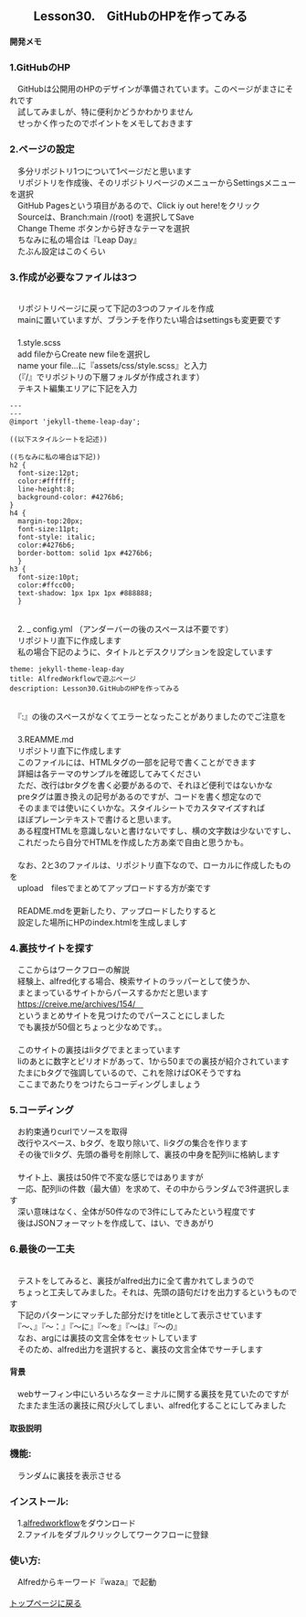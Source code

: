 ## 　　Lesson30.　GitHubのHPを作ってみる 
#### 開発メモ
### 1.GitHubのHP
　GitHubは公開用のHPのデザインが準備されています。このページがまさにそれです
<br>　試してみましが、特に便利かどうかわかりません
<br>　せっかく作ったのでポイントをメモしておきます
### 2.ページの設定
　多分リポジトリ1つについて1ページだと思います
<br>　リポジトリを作成後、そのリポジトリページのメニューからSettingsメニューを選択
<br>　GitHub Pagesという項目があるので、Click iy out here!をクリック
<br>　Sourceは、Branch:main /(root) を選択してSave
<br>　Change Theme ボタンから好きなテーマを選択
<br>　ちなみに私の場合は『Leap Day』
<br>　たぶん設定はこのくらい
### 3.作成が必要なファイルは3つ
<br>　リポジトリページに戻って下記の3つのファイルを作成
<br>　mainに置いていますが、ブランチを作りたい場合はsettingsも変更要です
<br>　
<br>　1.style.scss
<br>　add fileからCreate new fileを選択し
<br>　name your file...に『assets/css/style.scss』と入力
<br>　（『/』でリポジトリの下層フォルダが作成されます）
<br>　テキスト編集エリアに下記を入力
```
---
---
@import 'jekyll-theme-leap-day';

((以下スタイルシートを記述))

((ちなみに私の場合は下記))
h2 {
  font-size:12pt;   
  color:#ffffff;
  line-height:8;
  background-color: #4276b6;
}
h4 {
  margin-top:20px;
  font-size:11pt; 
  font-style: italic;
  color:#4276b6;
  border-bottom: solid 1px #4276b6;  
  }
h3 {
  font-size:10pt; 
  color:#ffcc00;
  text-shadow: 1px 1px 1px #888888;
  }

```
<br>　2. _ config.yml （アンダーバーの後のスペースは不要です）
<br>　リポジトリ直下に作成します
<br>　私の場合下記のように、タイトルとデスクリプションを設定しています
```
theme: jekyll-theme-leap-day
title: AlfredWorkflowで遊ぶページ
description: Lesson30.GitHubのHPを作ってみる 
```
<br>　『:』の後のスペースがなくてエラーとなったことがありましたのでご注意を
<br>　
<br>　3.REAMME.md
<br>　リポジトリ直下に作成します
<br>　このファイルには、HTMLタグの一部を記号で書くことができます
<br>　詳細は各テーマのサンプルを確認してみてください
<br>　ただ、改行はbrタグを書く必要があるので、それほど便利ではないかな
<br>　preタグは置き換えの記号があるのですが、コードを書く想定なので
<br>　そのままでは使いにくいかな。スタイルシートでカスタマイズすれば
<br>　ほぼプレーンテキストで書けると思います。
<br>　ある程度HTMLを意識しないと書けないですし、横の文字数は少ないですし、
<br>　これだったら自分でHTMLを作成した方あ楽で自由と思うかも。
<br>　
<br>　なお、2と3のファイルは、リポジトリ直下なので、ローカルに作成したものを
<br>　upload　filesでまとめてアップロードする方が楽です
<br>　
<br>　README.mdを更新したり、アップロードしたりすると
<br>　設定した場所にHPのindex.htmlを生成しましす
### 4.裏技サイトを探す
　ここからはワークフローの解説
<br>　経験上、alfred化する場合、検索サイトのラッパーとして使うか、
<br>　まとまっているサイトからパースするかだと思います
<br>　https://creive.me/archives/154/　
<br>　というまとめサイトを見つけたのでパースことにしました
<br>　でも裏技が50個とちょっと少なめです。。
<br>　
<br>　このサイトの裏技はliタグでまとまっています
<br>　liのあとに数字とピリオドがあって、1から50までの裏技が紹介されています
<br>　たまにbタグで強調しているので、これを除けばOKそうですね
<br>　ここまであたりをつけたらコーディングしましょう
### 5.コーディング
　お約束通りcurlでソースを取得
<br>　改行やスペース、bタグ、を取り除いて、liタグの集合を作ります
<br>　その後でliタグ、先頭の番号を削除して、裏技の中身を配列liに格納します
<br>　
<br>　サイト上、裏技は50件で不変な感じではありますが
<br>　一応、配列liの件数（最大値）を求めて、その中からランダムで3件選択します
<br>　深い意味はなく、全体が50件なので3件にしてみたという程度です
<br>　後はJSONフォーマットを作成して、はい、できあがり
### 6.最後の一工夫
<br>　テストをしてみると、裏技がalfred出力に全て書かれてしまうので
<br>　ちょっと工夫してみました。それは、先頭の語句だけを出力するというものです
<br>　下記のパターンにマッチした部分だけをtitleとして表示させています
<br>　『〜、』『〜：』『〜に』『〜を』『〜は』『〜の』
<br>　なお、argには裏技の文言全体をセットしています
<br>　そのため、alfred出力を選択すると、裏技の文言全体でサーチします

#### 背景
　webサーフィン中にいろいろなターミナルに関する裏技を見ていたのですが
<br>　たまたま生活の裏技に飛び火してしまい、alfred化することにしてみました
#### 取扱説明
### 機能:
　ランダムに裏技を表示させる
### インストール:
　1.[alfredworkflow](https://github.com/KitanoTamotsu/waza/releases/download/1.0/waza.alfredworkflow.zip)をダウンロード 
<br>　2.ファイルをダブルクリックしてワークフローに登録
### 使い方:
　Alfredからキーワード『waza』で起動
<br>
<br>
[トップページに戻る](https://kitanotamotsu.github.io/)

